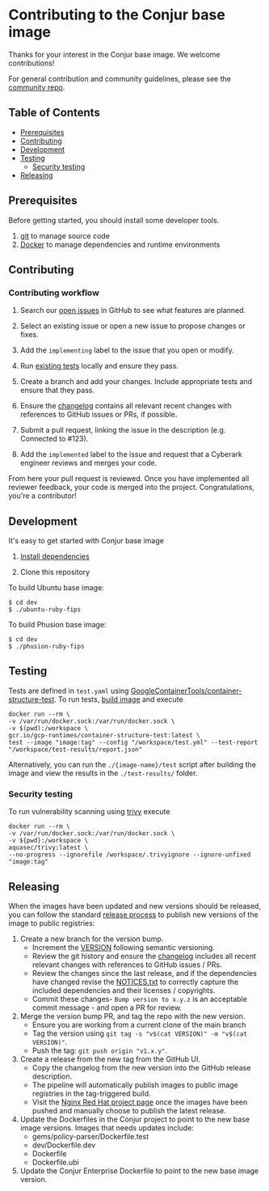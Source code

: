 # Contributing to the Conjur base image

Thanks for your interest in the Conjur base image. We welcome contributions!


For general contribution and community guidelines, please see the [community repo](https://github.com/cyberark/community).

## Table of Contents

- [Prerequisites](#prerequisites)
- [Contributing](#contributing)
- [Development](#development)
- [Testing](#testing)
  - [Security testing ](#security-testing )
- [Releasing](#releasing)


## Prerequisites

Before getting started, you should install some developer tools. 

1. [git][get-git] to manage source code
1. [Docker][get-docker] to manage dependencies and runtime environments

[get-docker]: https://docs.docker.com/engine/installation
[get-git]: https://git-scm.com/downloads

## Contributing

### Contributing workflow

1. Search our [open issues](https://github.com/cyberark/conjur-base-image/issues) in GitHub to see what features are planned.

1. Select an existing issue or open a new issue to propose changes or fixes.

1. Add the `implementing` label to the issue that you open or modify.

1. Run [existing tests](#testing) locally and ensure they pass.

1. Create a branch and add your changes. Include appropriate tests and ensure that they pass.

1. Ensure the [changelog](CHANGELOG.md) contains all relevant recent changes with references to GitHub issues or PRs, if possible.

1. Submit a pull request, linking the issue in the description (e.g. Connected to #123).

1. Add the `implemented` label to the issue and request that a Cyberark engineer reviews and merges your code.

From here your pull request is reviewed. Once you have implemented all reviewer feedback, your code is merged into the project. Congratulations, you're a contributor!

## Development

It's easy to get started with Conjur base image

1. [Install dependencies](#Prerequisites)

1. Clone this repository

To build Ubuntu base image:
   ```sh-session
   $ cd dev
   $ ./ubuntu-ruby-fips
   ```
To build Phusion base image:
   ```sh-session
   $ cd dev
   $ ./phusion-ruby-fips
   ```
## Testing

Tests are defined in `test.yaml` using [GoogleContainerTools/container-structure-test](https://github.com/GoogleContainerTools/container-structure-test).
To run tests, [build image](#Development) and execute 

   ```sh-session
docker run --rm \
  -v /var/run/docker.sock:/var/run/docker.sock \
  -v $(pwd):/workspace \
  gcr.io/gcp-runtimes/container-structure-test:latest \
  test --image "image:tag" --config "/workspace/test.yml" --test-report "/workspace/test-results/report.json"
   ```

Alternatively, you can run the `./{image-name}/test` script after building
the image and view the results in the `./test-results/` folder.

### Security testing 
To run vulnerability scanning using [trivy](https://github.com/aquasecurity/trivy) execute
   
   ```sh-session
 docker run --rm \
   -v /var/run/docker.sock:/var/run/docker.sock \
   -v ${pwd}:/workspace \
   aquasec/trivy:latest \
   --no-progress --ignorefile /workspace/.trivyignore --ignore-unfixed "image:tag"
   ```

## Releasing

When the images have been updated and new versions should be released, you can
follow the standard [release process](https://github.com/cyberark/community/blob/main/Conjur/CONTRIBUTING.md#release-process)
to publish new versions of the image to public registries:

1. Create a new branch for the version bump.
   - Increment the [VERSION](./VERSION) following semantic versioning.
   - Review the git history and ensure the [changelog](./CHANGELOG.md) includes
     all recent relevant changes with references to GitHub issues / PRs.
   - Review the changes since the last release, and if the dependencies have
     changed revise the [NOTICES.txt](./NOTICES.txt) to correctly capture the
     included dependencies and their licenses / copyrights.
   - Commit these changes- `Bump version to x.y.z` is an acceptable commit
     message - and open a PR for review.
1. Merge the version bump PR, and tag the repo with the new version.
   - Ensure you are working from a current clone of the main branch
   - Tag the version using `git tag -s "v$(cat VERSION)" -m "v$(cat VERSION)"`.
   - Push the tag: `git push origin "v1.x.y"`.
1. Create a release from the new tag from the GitHub UI.
   - Copy the changelog from the new version into the GitHub release description.
   - The pipeline will automatically publish images to public image registries
     in the tag-triggered build.
   - Visit the [Nginx Red Hat project page](https://connect.redhat.com/project/5899451/view)
     once the images have been pushed and manually choose to publish the latest
     release.
1. Update the Dockerfiles in the Conjur project to point to the new base image
   versions. Images that needs updates include:
   - gems/policy-parser/Dockerfile.test
   - dev/Dockerfile.dev
   - Dockerfile
   - Dockerfile.ubi
1. Update the Conjur Enterprise Dockerfile to point to the new base image version.

